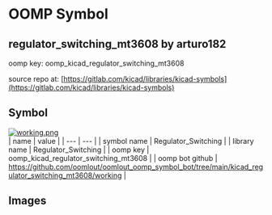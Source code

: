 # OOMP Symbol  
## regulator_switching_mt3608  by arturo182  
  
oomp key: oomp_kicad_regulator_switching_mt3608  
  
source repo at: [https://gitlab.com/kicad/libraries/kicad-symbols](https://gitlab.com/kicad/libraries/kicad-symbols)  
## Symbol  
  
[![working.png](working_600.png)](working.png)  
| name | value | 
| --- | --- | 
| symbol name | Regulator_Switching | 
| library name | Regulator_Switching | 
| oomp key | oomp_kicad_regulator_switching_mt3608 | 
| oomp bot github | https://github.com/oomlout/oomlout_oomp_symbol_bot/tree/main/kicad_regulator_switching_mt3608/working | 
## Images  
